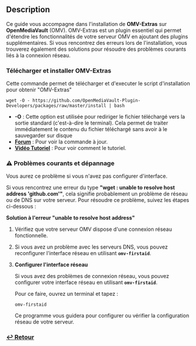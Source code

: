 <link rel="stylesheet" type="text/css" href="../../assets/css/principal-theme.css">


## Description
Ce guide vous accompagne dans l'installation de **OMV-Extras** sur **OpenMediaVault** (OMV). OMV-Extras est un plugin essentiel qui permet d'étendre les fonctionnalités de votre serveur OMV en ajoutant des plugins supplémentaires. Si vous rencontrez des erreurs lors de l'installation, vous trouverez également des solutions pour résoudre des problèmes courants liés à la connexion réseau.


### Télécharger et installer OMV-Extras

Cette commande permet de télécharger et d'executer le script d'installation pour obtenir "OMV-Extras"
```
wget -O - https://github.com/OpenMediaVault-Plugin-Developers/packages/raw/master/install | bash
```
- **-O** : Cette option est utilisée pour rediriger le fichier téléchargé vers la sortie standard (c'est-à-dire le terminal). Cela permet de traiter immédiatement le contenu du fichier téléchargé sans avoir à le sauvegarder sur disque
- **[Forum](https://forum.openmediavault.org/index.php?thread/5549-omv-extras-org-plugin/)** : Pour voir la commande à jour.
- **[Vidéo Tutoriel](https://www.youtube.com/watch?v=6gvfBm1xGO8)** : Pour voir comment le tutoriel.


### ⚠️ Problèmes courants et dépannage

Vous aurez ce problème si vous n'avez pas configurer d'interface.

Si vous rencontrez une erreur du type **"wget : unable to resolve host address 'github.com'"**, cela signifie probablement un problème de réseau ou de DNS sur votre serveur. Pour résoudre ce problème, suivez les étapes ci-dessous :

   **Solution à l'erreur "unable to resolve host address"**

   1. Vérifiez que votre serveur OMV dispose d'une connexion réseau fonctionnelle.
   2. Si vous avez un problème avec les serveurs DNS, vous pouvez reconfigurer l'interface réseau en utilisant **`omv-firstaid`**.
   

1. **Configurer l'interface réseau**

   Si vous avez des problèmes de connexion réseau, vous pouvez configurer votre interface réseau en utilisant **`omv-firstaid`**.

   Pour ce faire, ouvrez un terminal et tapez :

   ```
   omv-firstaid
   ```

   Ce programme vous guidera pour configurer ou vérifier la configuration réseau de votre serveur.

### **[↩️ Retour](../openmediavault-debian/index.md)**